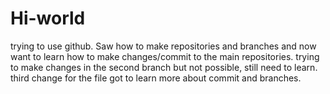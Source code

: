 # Hi-world
trying to use github. Saw how to make repositories and branches and now want to learn how to make changes/commit to the main repositories.
trying to make changes in the second branch but not possible, still need to learn.
third change for the file got to learn more about commit and branches.
